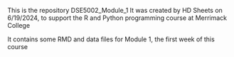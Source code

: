 This is the repository DSE5002_Module_1
It was created by HD Sheets on 6/19/2024, to support the R and Python programming course at Merrimack College

It contains some RMD and data files for Module 1,  the first week of this course
